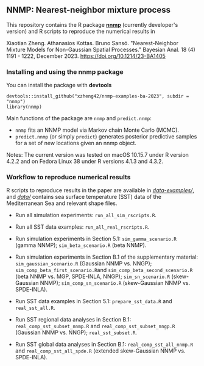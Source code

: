 ## NNMP: Nearest-neighbor mixture process

This repository contains the R package [**nnmp**](https://github.com/xzheng42/nnmp-examples-ba-2023/tree/main/nnmp) (currently developer's version) 
and R scripts to reproduce the numerical results in

Xiaotian Zheng. Athanasios Kottas. Bruno Sansó. 
"Nearest-Neighbor Mixture Models for Non-Gaussian Spatial Processes." Bayesian Anal. 18 (4) 1191 - 1222, December 2023. https://doi.org/10.1214/23-BA1405

### Installing and using the **nnmp** package

You can install the package with **devtools**
```
devtools::install_github("xzheng42/nnmp-examples-ba-2023", subdir = "nnmp")
library(nnmp)
```

Main functions of the package are `nnmp` and `predict.nnmp`:

- `nnmp` fits an NNMP model via Markov chain Monte Carlo (MCMC).
- `predict.nnmp` (or simply `predict`) generates posterior predictive samples for a set of new locations given an nnmp object.

Notes: The current version was tested on macOS 10.15.7 under R version 4.2.2 and on Fedora Linux 38 under R versions 4.1.3 and 4.3.2.

### Workflow to reproduce numerical results

R scripts to reproduce results in the paper are available in 
[*data-examples/*](https://github.com/xzheng42/nnmp-examples-ba-2023/tree/main/data-examples),
and [*data/*](https://github.com/xzheng42/nnmp-examples-ba-2023/tree/main/data) contains sea surface temperature (SST) data of 
the Mediterranean Sea and relevant shape files.

- Run all simulation experiments: `run_all_sim_rscripts.R`.
- Run all SST data examples: `run_all_real_rscripts.R`.
- Run simulation experiments in Section 5.1: 
  `sim_gamma_scenario.R` (gamma NNMP); 
  `sim_beta_scenario.R` (beta NNMP).
- Run simulation experiments in Section B.1 of the supplementary material: 
  `sim_gaussian_scenario.R` (Gaussian NNMP vs. NNGP);
  `sim_comp_beta_first_scenario.R`and `sim_comp_beta_second_scenario.R` (beta NNMP vs. MGP, SPDE-INLA, NNGP);
  `sim_sn_scenario.R` (skew-Gaussian NNMP);
  `sim_comp_sn_scenario.R` (skew-Gaussian NNMP vs. SPDE-INLA).

- Run SST data examples in Section 5.1: `prepare_sst_data.R` and `real_sst_all.R`.
- Run SST regional data analyses in Section B.1: 
  `real_comp_sst_subset_nnmp.R` and `real_comp_sst_subset_nngp.R` (Gaussian NNMP vs. NNGP); 
  `real_sst_subset.R`.
- Run SST global data analyses in Section B.1: 
  `real_comp_sst_all_nnmp.R` and `real_comp_sst_all_spde.R` (extended skew-Gaussian NNMP vs. SPDE-INLA).
